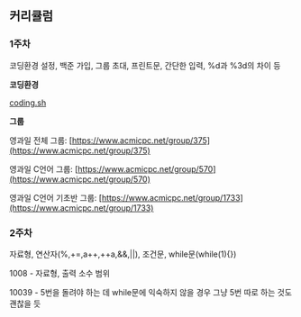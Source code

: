 ## 커리큘럼

### **1주차**

코딩환경 설정, 백준 가입, 그룹 초대, 프린트문, 간단한 입력, %d과 %3d의 차이 등

**코딩환경**

[coding.sh](/coding.sh)

**그룹**

영과일 전체 그룹: [https://www.acmicpc.net/group/375](https://www.acmicpc.net/group/375)

영과일 C언어 그룹: [https://www.acmicpc.net/group/570](https://www.acmicpc.net/group/570)

영과일 C언어 기초반 그룹: [https://www.acmicpc.net/group/1733](https://www.acmicpc.net/group/1733)



### 2**주차**

자료형, 연산자\(%,+=,a++,++a,&&,\|\|\), 조건문, while문\(while\(1\){}\)

1008 - 자료형, 출력 소수 범위

10039 - 5번을 돌려야 하는 데 while문에 익숙하지 않을 경우 그냥 5번 따로 하는 것도 괜찮을 듯

































